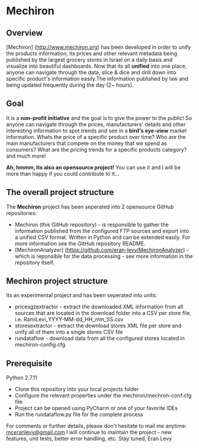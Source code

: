# Mechiron
## Overview
[Mechiron] (http://www.mechiron.org) has been developed in order to unify the products information, its prices and other relevant metadata being published by the largest grocery stores in Israel on a daily basis and visualize into beautiful dashboards.
Now that its all **unified** into one place, anyone can navigate through the data, slice & dice and drill down into specific product's information easily.The information published by law and being updated frequently during the day (2~ hours). 

## Goal
It is a **non-profit initiative** and the goal is to give the power to the public! So anyone can navigate through the prices, manufacturers' details and other interesting information to spot trends and see in a **bird's eye-view** market information. 
Whats the price of a specific product over time?
Who are the main manufacturers that compete on the money that we spend as consumers?
What are the pricing trends for a specific products category?
and much more!

**Ah, hmmm, Its also an opensource project!** You can use it and I will be more than happy if you could contribute to it...

## The overall project structure
The **Mechiron** project has been seperated into 2 opensource GitHub repositories:
- Mechiron (this GitHub repository) - is responsible to gather the information published from the configured FTP sources and export into a unified CSV format. Written in Python and can be extended easily. For more information see the GitHub repository README.
- [MechironAnalyzer] (https://github.com/eran-levy/MechironAnalyzer) - which is reponsible for the data processing - see more information in the repository itself.

## Mechiron project structure
Its an experimental project and has been seperated into units:
- pricesgzextractor - extract the downloaded XML information from all sources that are located in the download folder into a CSV per store file, i.e. RamiLevi_YYYY-MM-dd_HH_mm_SS.csv
- storesextractor - extract the download stores XML file per store and unify all of them into a single stores CSV file
- rundataflow - download data from all the configured stores located in mechiron-config.cfg

## Prerequisite
Python 2.7.11

* Clone this repository into your local projects folder
* Configure the relevant properties under the mechiron/mechron-conf.cfg file
* Project can be opened using PyCharm or one of your favorite IDEs
* Run the rundataflow.py file for the complete process

For comments or further details, please don't hesitate to mail me anytime: mceranlevy@gmail.com
I will continue to maintain the project - new features, unit tests, better error handling, etc.
Stay tuned,
Eran Levy


